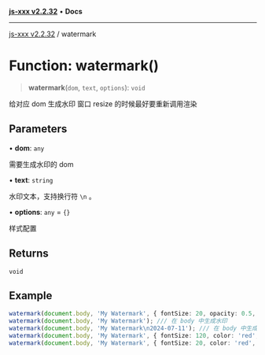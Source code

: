 [**js-xxx v2.2.32**](../README.md) • **Docs**

***

[js-xxx v2.2.32](../README.md) / watermark

# Function: watermark()

> **watermark**(`dom`, `text`, `options`): `void`

给对应 dom 生成水印
窗口 resize 的时候最好要重新调用渲染

## Parameters

• **dom**: `any`

需要生成水印的 dom

• **text**: `string`

水印文本，支持换行符 `\n` 。

• **options**: `any` = `{}`

样式配置

## Returns

`void`

## Example

```ts
watermark(document.body, 'My Watermark', { fontSize: 20, opacity: 0.5, angle: -30, color: 'red', fontFamily: 'Arial', repeat: true, backgroundOpacity: 0.05 });
watermark(document.body, 'My Watermark'); /// 在 body 中生成水印
watermark(document.body, 'My Watermark\n2024-07-11'); /// 在 body 中生成水印，支持换行符。
watermark(document.body, 'My Watermark', { fontSize: 120, color: 'red', repeat: false, angle: 0 }); /// 在 body 中生成水印
watermark(document.body, 'My Watermark', { fontSize: 20, color: 'red', repeat: true, angle: 90 }); /// 在 body 中生成水印
```
